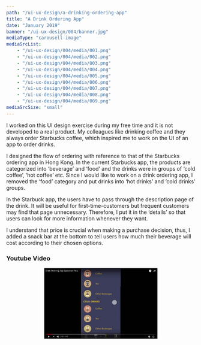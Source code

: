 ```yaml
---
path: "/ui-ux-design/a-drinking-ordering-app"
title: "A Drink Ordering App"
date: "January 2019"
banner: "/ui-ux-design/004/banner.jpg"
mediaType: "carousell-image"
mediaSrcList:
    - "/ui-ux-design/004/media/001.png"
    - "/ui-ux-design/004/media/002.png"
    - "/ui-ux-design/004/media/003.png"
    - "/ui-ux-design/004/media/004.png"
    - "/ui-ux-design/004/media/005.png"
    - "/ui-ux-design/004/media/006.png"
    - "/ui-ux-design/004/media/007.png"
    - "/ui-ux-design/004/media/008.png"
    - "/ui-ux-design/004/media/009.png"
mediaSrcSize: "small"
---
```


I worked on this UI design exercise during my free time and it is not developed to a real product. My colleagues like drinking coffee and they always order Starbucks coffee, which inspired me to work on the UI of an app to order drinks.

I designed the flow of ordering with reference to that of the Starbucks ordering app in Hong Kong. In the current Starbucks app, the products are categorized into ‘beverage’ and ‘food’ and the drinks were in groups of ‘cold coffee’, ‘hot coffee’ etc. Since I would like to work on a drink ordering app, I removed the ‘food’ category and put drinks into ‘hot drinks’ and ‘cold drinks’ groups.

In the Starbuck app, the users have to pass through the description page of the drink. It will be useful for first-time-customers but frequent customers may find that page unnecessary. Therefore, I put it in the ‘details’ so that users can look for more information whenever they want.

I understand that price is crucial when making a purchase decision, thus, I added a snack bar at the bottom to tell users how much their beverage will cost according to their chosen options.

### Youtube Video

<div style="margin:0px auto; text-align:center;">
    <a href="https://www.youtube.com/watch?v=q2XzTIiyTGw">
        <img src="/ui-ux-design/004/youtube.jpg" alt="Youtube Video" width="60%">
    </a>
</div>